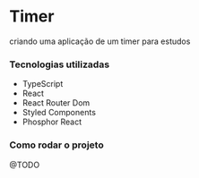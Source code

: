 # Timer

criando uma aplicação de um timer para estudos

### Tecnologias utilizadas

- TypeScript
- React
- React Router Dom
- Styled Components
- Phosphor React

### Como rodar o projeto

@TODO